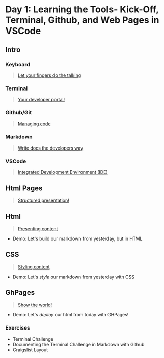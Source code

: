 # Day 1: Learning the Tools- Kick-Off, Terminal, Github, and Web Pages in VSCode

## Intro

### Keyboard

> [Let your fingers do the talking](./notes/keyboard.md)

### Terminal

> [Your developer portal!](./notes/terminal.md)

### Github/Git

> [Managing code](./notes/github.md)

### Markdown

> [Write docs the developers way](./notes/markdown.md)

### VSCode

> [Integrated Development Environment (IDE)](./notes/ide.md)

## Html Pages

> [Structured presentation!](./notes/html-pages.md)

## Html

> [Presenting content](./notes/html.md)

-   Demo: Let's build our markdown from yesterday, but in HTML

## CSS

> [Styling content](./notes/css.md)

-   Demo: Let's _style_ our markdown from yesterday with CSS

## GhPages

> [Show the world!](./notes/gh-pages.md)

-   Demo: Let's _deploy_ our html from today with GHPages!

### Exercises

-   Terminal Challenge
-   Documenting the Terminal Challenge in Markdown with Github
-   Craigslist Layout
